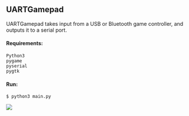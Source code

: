 ## UARTGamepad

UARTGamepad takes input from a USB or Bluetooth game controller, and outputs it to a serial port.
#### Requirements:

```
Python3  
pygame  
pyserial  
pygtk  
```

#### Run:

```
$ python3 main.py
```


![](https://user-images.githubusercontent.com/6474167/56872638-11e89200-69f1-11e9-87c4-584c33aaf35d.png)
